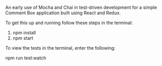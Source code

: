 An early use of Mocha and Chai in test-driven development for a simple Comment Box application built using React and Redux.

To get this up and running follow these steps in the terminal:

1) npm install
2) npm start

To view the tests in the terminal, enter the following:

npm run test:watch